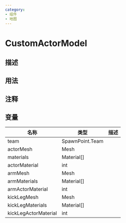 ```yaml
---
category: 
- 组件
- 地图
---
```

# CustomActorModel
## 描述

## 用法

## 注释

## 变量
| 名称 | 类型 | 描述 |
| ----------- | ----------- | ----------- |
| team  | SpawnPoint.Team |  |  
| actorMesh | Mesh |  |  
| materials | Material[] |  |  
| actorMaterial  | int |  |  
| armMesh | Mesh |  |  
| armMaterials | Material[] |  |  
| armActorMaterial | int |  |  
| kickLegMesh | Mesh |  |  
| kickLegMaterials | Material[] |  |  
| kickLegActorMaterial | int |  |  
